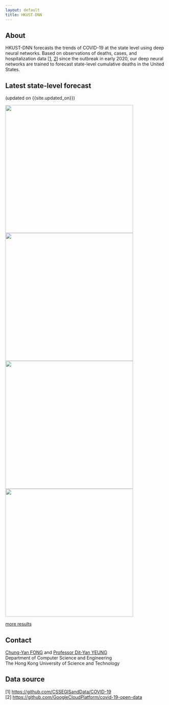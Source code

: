 ```yaml
---
layout: default
title: HKUST-DNN
---
```


## About
HKUST-DNN forecasts the trends of COVID-19 at the state level using deep neural networks. Based on observations of deaths, cases, and hospitalization data \[<a href="#data-source">1</a>, <a href="#data-source">2</a>\] since the outbreak in early 2020, our deep neural networks are trained to forecast state-level cumulative deaths in the United States.


## Latest state-level forecast
(updated on {{site.updated_on}})

<img src="fig/{{site.updated_on|date:'%y%m%d'}}/projection_06_CA_{{site.updated_on|date:'%y%m%d'}}.png" width="400">
<img src="fig/{{site.updated_on|date:'%y%m%d'}}/projection_12_FL_{{site.updated_on|date:'%y%m%d'}}.png" width="400">
<img src="fig/{{site.updated_on|date:'%y%m%d'}}/projection_36_NY_{{site.updated_on|date:'%y%m%d'}}.png" width="400">
<img src="fig/{{site.updated_on|date:'%y%m%d'}}/projection_48_TX_{{site.updated_on|date:'%y%m%d'}}.png" width="400">

[more results](results.md)

## Contact
<a href="mailto:fcy@cse.ust.hk">Chung-Yan FONG</a> and <a href="http://home.cse.ust.hk/~dyyeung" target="_blank">Professor Dit-Yan YEUNG</a>  
Department of Computer Science and Engineering  
The Hong Kong University of Science and Technology

## Data source
\[1\] <a href="https://github.com/CSSEGISandData/COVID-19" target="_blank">https://github.com/CSSEGISandData/COVID-19</a>  
\[2\] <a href="https://github.com/GoogleCloudPlatform/covid-19-open-data" target="_blank">https://github.com/GoogleCloudPlatform/covid-19-open-data</a>
